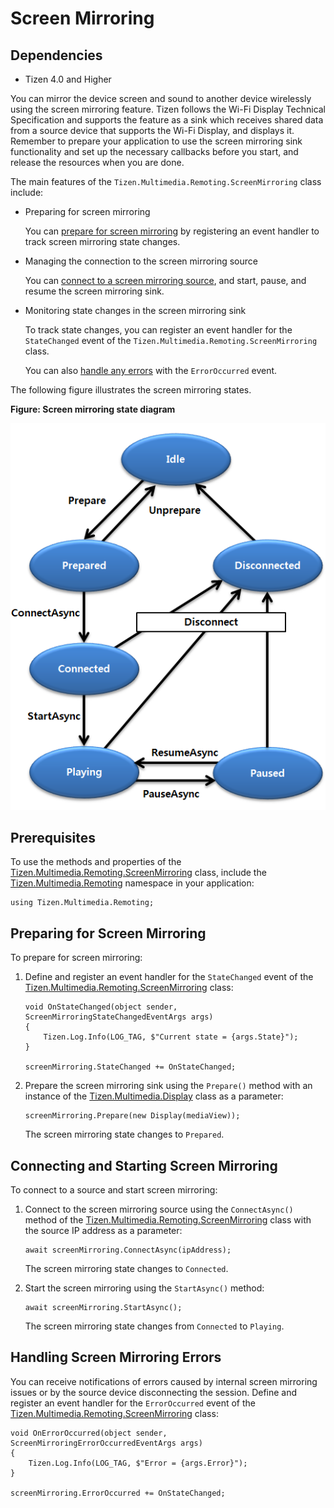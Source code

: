 Screen Mirroring
================

## Dependencies

- Tizen 4.0 and Higher

You can mirror the device screen and sound to another device wirelessly
using the screen mirroring feature. Tizen follows the Wi-Fi Display
Technical Specification and supports the feature as a sink which
receives shared data from a source device that supports the Wi-Fi
Display, and displays it. Remember to prepare your application to use
the screen mirroring sink functionality and set up the necessary
callbacks before you start, and release the resources when you are done.

The main features of the `Tizen.Multimedia.Remoting.ScreenMirroring`
class include:

-   Preparing for screen mirroring

    You can [prepare for screen mirroring](#prepare) by registering an
    event handler to track screen mirroring state changes.

- Managing the connection to the screen mirroring source

    You can [connect to a screen mirroring source](#connect), and start,
    pause, and resume the screen mirroring sink.

- Monitoring state changes in the screen mirroring sink

    To track state changes, you can register an event handler for the
    `StateChanged` event of the
    `Tizen.Multimedia.Remoting.ScreenMirroring` class.

    You can also [handle any errors](#handle) with the
    `ErrorOccurred` event.

The following figure illustrates the screen mirroring states.

**Figure: Screen mirroring state diagram**

![State diagram](./media/screen_mirroring_states_cs.png)


Prerequisites
-------------

To use the methods and properties of the
[Tizen.Multimedia.Remoting.ScreenMirroring](https://developer.tizen.org/dev-guide/csapi/classTizen_1_1Multimedia_1_1Remoting_1_1ScreenMirroring.html)
class, include the
[Tizen.Multimedia.Remoting](https://developer.tizen.org/dev-guide/csapi/namespaceTizen_1_1Multimedia_1_1Remoting.html)
namespace in your application:

``` {.prettyprint}
using Tizen.Multimedia.Remoting;
```


Preparing for Screen Mirroring <a id="prepare"></a>
------------------------------

To prepare for screen mirroring:

1.  Define and register an event handler for the `StateChanged` event of
    the
    [Tizen.Multimedia.Remoting.ScreenMirroring](https://developer.tizen.org/dev-guide/csapi/classTizen_1_1Multimedia_1_1Remoting_1_1ScreenMirroring.html)
    class:

    ``` {.prettyprint}
    void OnStateChanged(object sender, ScreenMirroringStateChangedEventArgs args)
    {
        Tizen.Log.Info(LOG_TAG, $"Current state = {args.State}");
    }

    screenMirroring.StateChanged += OnStateChanged;
    ```

2. Prepare the screen mirroring sink using the `Prepare()` method with
    an instance of the
    [Tizen.Multimedia.Display](https://developer.tizen.org/dev-guide/csapi/classTizen_1_1Multimedia_1_1Display.html)
    class as a parameter:

    ``` {.prettyprint}
    screenMirroring.Prepare(new Display(mediaView));
    ```

    The screen mirroring state changes to `Prepared`.


Connecting and Starting Screen Mirroring <a id="connect"></a>
----------------------------------------

To connect to a source and start screen mirroring:

1.  Connect to the screen mirroring source using the `ConnectAsync()`
    method of the
    [Tizen.Multimedia.Remoting.ScreenMirroring](https://developer.tizen.org/dev-guide/csapi/classTizen_1_1Multimedia_1_1Remoting_1_1ScreenMirroring.html)
    class with the source IP address as a parameter:

    ``` {.prettyprint}
    await screenMirroring.ConnectAsync(ipAddress);
    ```

    The screen mirroring state changes to `Connected`.

2. Start the screen mirroring using the `StartAsync()` method:

    ``` {.prettyprint}
    await screenMirroring.StartAsync();
    ```

    The screen mirroring state changes from `Connected` to `Playing`.


Handling Screen Mirroring Errors <a id="handle"></a>
--------------------------------

You can receive notifications of errors caused by internal screen
mirroring issues or by the source device disconnecting the session.
Define and register an event handler for the `ErrorOccurred` event of
the
[Tizen.Multimedia.Remoting.ScreenMirroring](https://developer.tizen.org/dev-guide/csapi/classTizen_1_1Multimedia_1_1Remoting_1_1ScreenMirroring.html)
class:

``` {.prettyprint}
void OnErrorOccurred(object sender, ScreenMirroringErrorOccurredEventArgs args)
{
    Tizen.Log.Info(LOG_TAG, $"Error = {args.Error}");
}

screenMirroring.ErrorOccurred += OnStateChanged;
```
